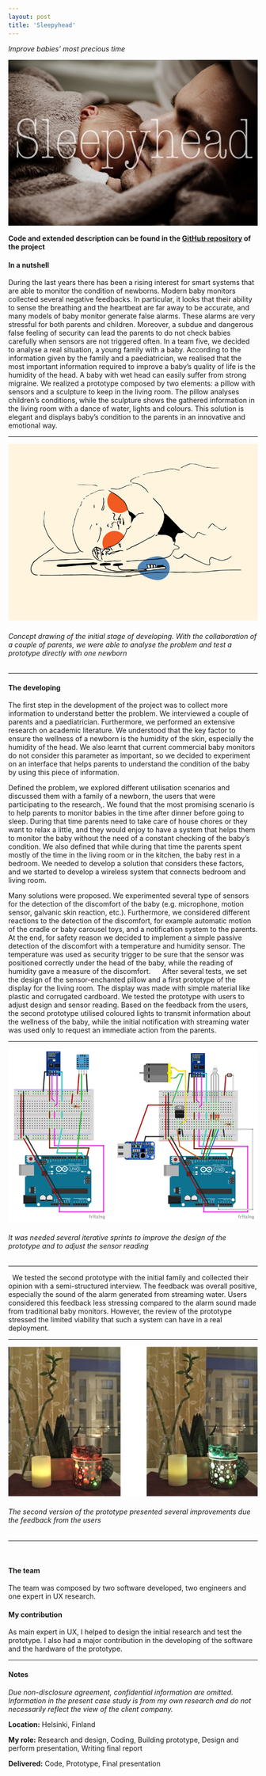 ```yaml
---
layout: post
title: 'Sleepyhead'
---
```


*Improve babies’ most precious time*

![Sleepyhead](https://raw.githubusercontent.com/ecodallaluna/portfolio/master/assets/img/projects/proj-5/sleepyhead_intro.jpg)

**Code and extended description can be found in the [GitHub repository](https://github.com/ecodallaluna/sleepyhead) of the project**

#### In a nutshell
During the last years there has been a rising interest for smart systems that are able to monitor the condition of newborns. Modern baby monitors collected several negative feedbacks. In particular, it looks that their ability to sense the breathing and the heartbeat are far away to be accurate, and many models of baby monitor generate false alarms. These alarms are very stressful for both parents and children. Moreover, a subdue and dangerous false feeling of security can lead the parents to do not check babies carefully when sensors are not triggered often. In a team five, we decided to analyse a real situation, a young family with a baby. According to the information given by the family and a paediatrician, we realised that the most important information required to improve a baby’s quality of life is the humidity of the head. A baby with wet head can easily suffer from strong migraine. We realized a  prototype composed  by two elements: a pillow with sensors and a sculpture to keep in the living room. The pillow analyses children’s conditions, while the sculpture shows the gathered information in the living room with a dance of water, lights and colours. This solution is elegant and displays baby’s condition to the parents in an innovative and emotional way.

-----

![Sleepyhead concept image](https://raw.githubusercontent.com/ecodallaluna/portfolio/master/assets/img/projects/proj-5/sleepyhead_concept.jpg)
###### Concept drawing of the initial stage of developing. With the collaboration of a couple of parents, we were able to analyse the problem and test a prototype directly with one newborn

-----

#### The developing
The first step in the development of the project was to collect more information to understand better the problem. We interviewed a couple of parents and a paediatrician. Furthermore, we performed an extensive research on academic literature. We understood that the key factor to ensure the wellness of a newborn is the humidity of the skin, especially the humidity of the head. We also learnt that current commercial baby monitors do not consider this parameter as important, so we decided to experiment on an interface that helps parents to understand the condition of the baby by using this piece of information. 

Defined the problem, we explored different utilisation scenarios and discussed them with a family of a newborn, the users that were participating to the research,. We found that the most promising scenario is to help parents to monitor babies in the time after dinner before going to sleep. During that time parents need to take care of house chores or they want to relax a little, and they would enjoy to have a system that helps them to monitor the baby without the need of a constant checking of the baby’s condition. We also defined that while during that time the parents spent mostly of the time in the living room or in the kitchen, the baby rest in a bedroom. We needed to develop a solution that considers these factors, and we started to develop a wireless system that connects bedroom and living room.

Many solutions were proposed. We experimented several type of sensors for the detection of the discomfort of the baby (e.g. microphone, motion sensor, galvanic skin reaction, etc.). Furthermore, we considered different reactions to the detection of the discomfort, for example automatic motion of the cradle or baby carousel toys, and a notification system to the parents. At the end, for safety reason we decided to implement a simple passive detection of the discomfort with a temperature and humidity sensor. The temperature was used as security trigger to be sure that the sensor was positioned correctly under the head of the baby, while the reading of humidity gave a measure of the discomfort.   
 
After several tests, we set the design of the sensor-enchanted pillow and a first prototype of the display for the living room. The display was made with simple material like plastic and corrugated cardboard. We tested the prototype with users to adjust design and sensor reading. Based on the feedback from the users, the second prototype utilised coloured lights to transmit information about the wellness of the baby, while the initial notification with streaming water was used only to request an immediate action from the parents.

-----

![Sleepyhead concept image](https://raw.githubusercontent.com/ecodallaluna/portfolio/master/assets/img/projects/proj-5/sleepyhead_prototype_hardware.jpg)
###### It was needed several iterative sprints to improve the design of the prototype and to adjust the sensor reading 

-----
 
We tested the second prototype with the initial family and collected their opinion with a semi-structured interview. The feedback was overall positive, especially the sound of the alarm generated from streaming water. Users considered this feedback less stressing compared to the alarm sound made from traditional baby monitors. However, the review of the prototype stressed the limited viability that such a system can have in a real deployment.

-----

![Sleepyhead final prototype](https://raw.githubusercontent.com/ecodallaluna/portfolio/master/assets/img/projects/proj-5/sleepyhead_prototype_action.jpg)
###### The second version of the prototype presented several improvements due the feedback from the users 

-----
 
#### The team
The team was composed by two software developed, two engineers and one expert in UX research.
 
#### My contribution
As main expert in UX, I helped to design the initial research and test the prototype. I also had a major contribution in the developing of the software and the hardware of the prototype.

-----

#### Notes

*Due non-disclosure agreement, confidential information are omitted. Information in the present case study is from my own research and do not necessarily reflect the view of the client company.*

<!--
**Timeline:** 03.2016 ~ 05.2016 -->

**Location:**  Helsinki, Finland

**My role:** Research and design, Coding, Building prototype, Design and perform presentation, Writing final report

**Delivered:** Code, Prototype, Final presentation


